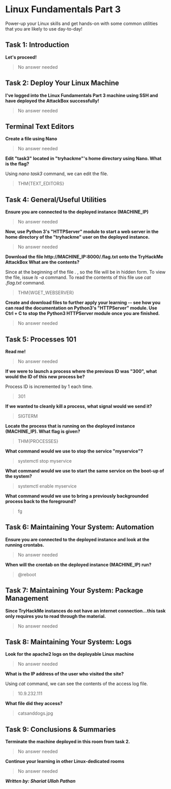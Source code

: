 # Linux Fundamentals Part 3
Power-up your Linux skills and get hands-on with some common utilities that you are likely to use day-to-day!

## Task 1: Introduction
**Let's proceed!**

> No answer needed

## Task 2: Deploy Your Linux Machine
**I've logged into the Linux Fundamentals Part 3 machine using SSH and have deployed the AttackBox successfully!**

> No answer needed

## Terminal Text Editors
**Create a file using Nano**

> No answer needed

**Edit "task3" located in "tryhackme"'s home directory using Nano. What is the flag?**

Using *nano task3* command, we can edit the file.

> THM{TEXT_EDITORS}

## Task 4: General/Useful Utilities
**Ensure you are connected to the deployed instance (MACHINE_IP)**

> No answer needed

**Now, use Python 3's "HTTPServer" module to start a web server in the home directory of the "tryhackme" user on the deployed instance.**

> No answer needed

**Download the file http://MACHINE_IP:8000/.flag.txt onto the TryHackMe AttackBox
What are the contents?**

Since at the beginning of the file . , so the file will be in hidden form. To view the file, issue *ls -a* command. To read the contents of this file use *cat .flag.txt* command.

> THM{WGET_WEBSERVER}

**Create and download files to further apply your learning -- see how you can read the documentation on Python3's "HTTPServer" module. 
Use Ctrl + C to stop the Python3 HTTPServer module once you are finished.**

> No answer needed

## Task 5: Processes 101
**Read me!**

> No answer needed

**If we were to launch a process where the previous ID was "300", what would the ID of this new process be?**

Process ID is incremented by 1 each time.

> 301

**If we wanted to cleanly kill a process, what signal would we send it?**

> SIGTERM

**Locate the process that is running on the deployed instance (MACHINE_IP). What flag is given?**

> THM{PROCESSES}

**What command would we use to stop the service "myservice"?**

> systemctl stop myservice

**What command would we use to start the same service on the boot-up of the system?**

> systemctl enable myservice

**What command would we use to bring a previously backgrounded process back to the foreground?**

> fg

## Task 6: Maintaining Your System: Automation
**Ensure you are connected to the deployed instance and look at the running crontabs.**

> No answer needed

**When will the crontab on the deployed instance (MACHINE_IP) run?**

> @reboot

## Task 7: Maintaining Your System: Package Management
**Since TryHackMe instances do not have an internet connection...this task only requires you to read through the material.**

> No answer needed

## Task 8: Maintaining Your System: Logs
**Look for the apache2 logs on the deployable Linux machine**

> No answer needed

**What is the IP address of the user who visited the site?**

Using *cat* command, we can see the contents of the access log file.

> 10.9.232.111

**What file did they access?**

> catsanddogs.jpg

## Task 9: Conclusions & Summaries
**Terminate the machine deployed in this room from task 2.**

> No answer needed

**Continue your learning in other Linux-dedicated rooms**

> No answer needed

***Written by: Shariat Ullah Pathan***
